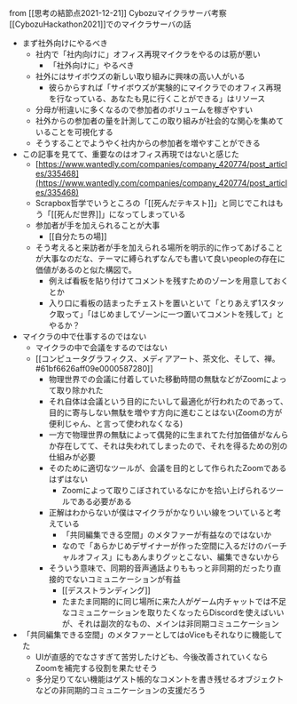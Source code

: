 
from [[思考の結節点2021-12-21]]
Cybozuマイクラサーバ考察
[[CybozuHackathon2021]]でのマイクラサーバの話
- まず社外向けにやるべき
    - 社内で「社内向けに」オフィス再現マイクラをやるのは筋が悪い
        - 「社外向けに」やるべき
    - 社外にはサイボウズの新しい取り組みに興味の高い人がいる
        - 彼らからすれば「サイボウズが実験的にマイクラでのオフィス再現を行なっている、あなたも見に行くことができる」はリソース
    - 分母が桁違いに多くなるので参加者のボリュームを稼ぎやすい
    - 社外からの参加者の量を計測してこの取り組みが社会的な関心を集めていることを可視化する
    - そうすることでようやく社内からの参加者を増やすことができる
- この記事を見てて、重要なのはオフィス再現ではないと感じた
    - [https://www.wantedly.com/companies/company_420774/post_articles/335468](https://www.wantedly.com/companies/company_420774/post_articles/335468)
    - Scrapbox哲学でいうところの「[[死んだテキスト]]」と同じでこれはもう「[[死んだ世界]]」になってしまっている
    - 参加者が手を加えられることが大事
        - [[自分たちの場]]
    - そう考えると来訪者が手を加えられる場所を明示的に作ってあげることが大事なのだな、テーマに縛られずなんでも書いて良いpeopleの存在に価値があるのと似た構図で。
        - 例えば看板を貼り付けてコメントを残すためのゾーンを用意しておくとか
        - 入り口に看板の詰まったチェストを置いといて「とりあえず1スタック取って」「はじめましてゾーンに一つ置いてコメントを残して」とやるか？
- マイクラの中で仕事するのではない
    - マイクラの中で会議をするのではない
    - [[コンピュータグラフィクス、メディアアート、茶文化、そして、禅。#61bf6626aff09e0000587280]]
        - 物理世界での会議に付着していた移動時間の無駄などがZoomによって取り除かれた
        - それ自体は会議という目的にたいして最適化が行われたのであって、目的に寄与しない無駄を増やす方向に進むことはない(Zoomの方が便利じゃん、と言って使われなくなる)
        - 一方で物理世界の無駄によって偶発的に生まれてた付加価値がなんらか存在してて、それは失われてしまったので、それを得るための別の仕組みが必要
        - そのために適切なツールが、会議を目的として作られたZoomであるはずはない
            - Zoomによって取りこぼされているなにかを拾い上げられるツールである必要がある
        - 正解はわからないが僕はマイクラがかなりいい線をついていると考えている
            - 「共同編集できる空間」のメタファーが有益なのではないか
            - なので「あらかじめデザイナーが作った空間に入るだけのバーチャルオフィス」にもあんまりグッとこない、編集できないから
        - そういう意味で、同期的音声通話よりももっと非同期的だったり直接的でないコミュニケーションが有益
            - [[デスストランディング]]
            - たまたま同期的に同じ場所に来た人がゲーム内チャットでは不足なコミュニケーションを取りたくなったらDiscordを使えばいいが、それは副次的なもの、メインは非同期コミュニケーション
- 「共同編集できる空間」のメタファーとしてはoViceもそれなりに機能してた
    - UIが直感的でなさすぎて苦労したけども、今後改善されていくならZoomを補完する役割を果たせそう
    - 多分足りてない機能はゲスト帳的なコメントを書き残せるオブジェクトなどの非同期的コミュニケーションの支援だろう